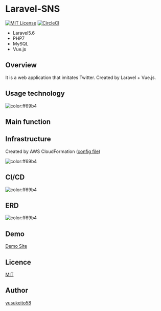# Laravel-SNS
[![MIT License](http://img.shields.io/badge/license-MIT-blue.svg?style=flat)](LICENSE)
[![CircleCI](https://circleci.com/gh/yusukeito58/laravel-sns/tree/master.svg?style=svg)](https://circleci.com/gh/yusukeito58/laravel-sns/tree/master)

* Laravel5.6
* PHP7
* MySQL
* Vue.js

## Overview
It is a web application that imitates Twitter. Created by Laravel + Vue.js.

## Usage technology

![color:ff69b4](https://github.com/yusukeito58/laravel-sns/blob/master/doc/diagrams/technology.svg)

## Main function

## Infrastructure

Created by AWS CloudFormation ([config file](https://github.com/yusukeito58/laravel-sns/blob/master/.aws/cfn.yml))

![color:ff69b4](https://github.com/yusukeito58/laravel-sns/blob/master/doc/diagrams/infrastructure.svg)

## CI/CD

![color:ff69b4](https://github.com/yusukeito58/laravel-sns/blob/master/doc/diagrams/cicd.svg)

## ERD

![color:ff69b4](https://github.com/yusukeito58/laravel-sns/blob/master/doc/diagrams/er.svg)

## Demo

[Demo Site](http://52.193.94.193)
  
## Licence

[MIT](https://github.com/yusukeito58/laravel-sns/blob/master/LICENSE)

## Author

[yusukeito58](https://github.com/yusukeito58)
